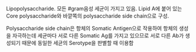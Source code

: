 Lipopolysaccharide.
모든 #gram음성 세균이 가지고 있음.
Lipid A에 붙어 있는 Core polysaccharide와 바깥쪽의 polysaccharide side chain으로 구성.

Polysaccharide side chain은 항체의 Somatic Antigen으로 작용하여 항체의 생성을 자극하는데 세균마다 서로 다른 Somatic Ag를 가지고 있으므로 서로 다른 Ab가 생성되기 때문에 동일한 세균의 Serotype을 판별할 때 이용함